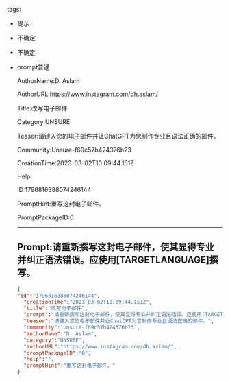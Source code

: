   tags: 
- 提示
- 不确定
- 不确定
- prompt普通

  AuthorName:D. Aslam

  AuthorURL:https://www.instagram.com/dh.aslam/

  Title:改写电子邮件

  Category:UNSURE

  Teaser:请键入您的电子邮件并让ChatGPT为您制作专业且语法正确的邮件。

  Community:Unsure-f69c57b424376b23

  CreationTime:2023-03-02T10:09:44.151Z

  Help:

  ID:1796816388074246144

  PromptHint:重写这封电子邮件。

  PromptPackageID:0

  ---

  ## Prompt:请重新撰写这封电子邮件，使其显得专业并纠正语法错误。应使用[TARGETLANGUAGE]撰写。

  ```json
  {
  "id":"1796816388074246144",
    "creationTime":"2023-03-02T10:09:44.151Z",
    "title":"改写电子邮件",
    "prompt":"请重新撰写这封电子邮件，使其显得专业并纠正语法错误。应使用[TARGETLANGUAGE]撰写。",
    "teaser":"请键入您的电子邮件并让ChatGPT为您制作专业且语法正确的邮件。",
    "community":"Unsure-f69c57b424376b23",
    "authorName":"D. Aslam",
    "category":"UNSURE",
    "authorURL":"https://www.instagram.com/dh.aslam/",
    "promptPackageID":"0",
    "help":"",
    "promptHint":"重写这封电子邮件。"
  }
  ```
